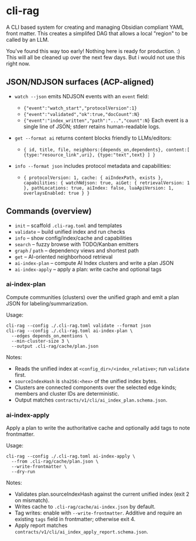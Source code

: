 # cli-rag

A CLI based system for creating and managing Obsidian compliant YAML front matter. This creates a simplifed DAG that allows a local "region" to be called by an LLM.

You've found this way too early! Nothing here is ready for production. :) This will all be cleaned up over the next few days. But i would not use this right now.

## JSON/NDJSON surfaces (ACP-aligned)

- `watch --json` emits NDJSON events with an `event` field:
  - `{"event":"watch_start","protocolVersion":1}`
  - `{"event":"validated","ok":true,"docCount":N}`
  - `{"event":"index_written","path":"...","count":N}`
  Each event is a single line of JSON; stderr retains human-readable logs.

- `get --format ai` returns content blocks friendly to LLMs/editors:
  - `{ id, title, file, neighbors:{depends_on,dependents}, content:[ {type:"resource_link",uri}, {type:"text",text} ] }`

- `info --format json` includes protocol metadata and capabilities:
  - `{ protocolVersion: 1, cache: { aiIndexPath, exists }, capabilities: { watchNdjson: true, aiGet: { retrievalVersion: 1 }, pathLocations: true, aiIndex: false, luaApiVersion: 1, overlaysEnabled: true } }`

## Commands (overview)

- `init` – scaffold `.cli-rag.toml` and templates
- `validate` – build unified index and run checks
- `info` – show config/index/cache and capabilities
- `search` – fuzzy browse with TODO/Kanban emitters
- `graph` / `path` – dependency views and shortest path
- `get` – AI-oriented neighborhood retrieval
- `ai-index-plan` – compute AI Index clusters and write a plan JSON
- `ai-index-apply` – apply a plan: write cache and optional tags

### ai-index-plan

Compute communities (clusters) over the unified graph and emit a plan JSON for labeling/summarization.

Usage:

```
cli-rag --config ./.cli-rag.toml validate --format json
cli-rag --config ./.cli-rag.toml ai-index-plan \
  --edges depends_on,mentions \
  --min-cluster-size 3 \
  --output .cli-rag/cache/plan.json
```

Notes:
- Reads the unified index at `<config_dir>/<index_relative>`; run `validate` first.
- `sourceIndexHash` is `sha256:<hex>` of the unified index bytes.
- Clusters are connected components over the selected edge kinds; members and cluster IDs are deterministic.
- Output matches `contracts/v1/cli/ai_index_plan.schema.json`.

### ai-index-apply

Apply a plan to write the authoritative cache and optionally add tags to note frontmatter.

Usage:

```
cli-rag --config ./.cli-rag.toml ai-index-apply \
  --from .cli-rag/cache/plan.json \
  --write-frontmatter \
  --dry-run
```

Notes:
- Validates plan.sourceIndexHash against the current unified index (exit 2 on mismatch).
- Writes cache to `.cli-rag/cache/ai-index.json` by default.
- Tag writes: enable with `--write-frontmatter`. Additive and require an existing `tags` field in frontmatter; otherwise exit 4.
- Apply report matches `contracts/v1/cli/ai_index_apply_report.schema.json`.
